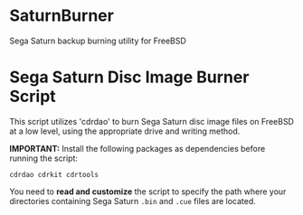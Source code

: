 # SaturnBurner
Sega Saturn backup burning utility for FreeBSD

# Sega Saturn Disc Image Burner Script

This script utilizes 'cdrdao' to burn Sega Saturn disc image files on FreeBSD at a low level, using the appropriate drive and writing method.

**IMPORTANT:** Install the following packages as dependencies before running the script:

`cdrdao cdrkit cdrtools`

You need to **read and customize** the script to specify the path where your directories containing Sega Saturn `.bin` and `.cue` files are located.
